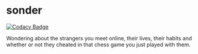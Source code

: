 # sonder
[![Codacy Badge](https://api.codacy.com/project/badge/Grade/45bc47ee77ea497b8b8f1ded7a68c2db)](https://app.codacy.com/app/lakinwecker/sonder?utm_source=github.com&utm_medium=referral&utm_content=lakinwecker/sonder&utm_campaign=Badge_Grade_Dashboard)

Wondering about the strangers you meet online, their lives, their habits and whether or not they cheated in that chess game you just played with them.

